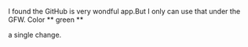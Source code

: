 I found the GitHub is very wondful app.But I only can use that under the GFW.
Color ** green **

a single change.
